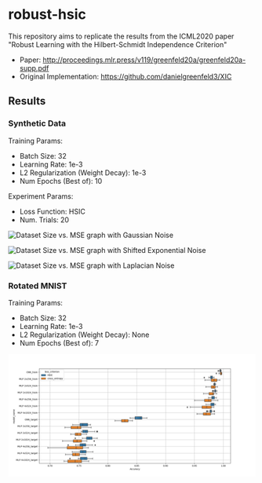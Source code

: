 # robust-hsic

This repository aims to replicate the results from the ICML2020 paper "Robust Learning with the Hilbert-Schmidt Independence Criterion"

- Paper: http://proceedings.mlr.press/v119/greenfeld20a/greenfeld20a-supp.pdf
- Original Implementation: https://github.com/danielgreenfeld3/XIC

## Results

### Synthetic Data

Training Params:

- Batch Size: 32
- Learning Rate: 1e-3
- L2 Regularization (Weight Decay): 1e-3
- Num Epochs (Best of): 10

Experiment Params:

- Loss Function: HSIC
- Num. Trials: 20

![Dataset Size vs. MSE graph with Gaussian Noise](https://github.com/santiag0m/robust-hsic/blob/main/results/gaussian_hsic_bs32_lr1e3_wd1e3.png)

![Dataset Size vs. MSE graph with Shifted Exponential Noise](https://github.com/santiag0m/robust-hsic/blob/main/results/shifted_exponential_hsic_bs32_lr1e3_wd1e3.png)

![Dataset Size vs. MSE graph with Laplacian Noise](https://github.com/santiag0m/robust-hsic/blob/main/results/laplacian_hsic_bs32_lr1e3_wd1e3.png)

### Rotated MNIST

Training Params:

- Batch Size: 32
- Learning Rate: 1e-3
- L2 Regularization (Weight Decay): None
- Num Epochs (Best of): 7

![HSIC and Cross Entropy vs. Accuracy](https://github.com/santiag0m/hsic/blob/main/results/rotated_mnist_grid.png)
